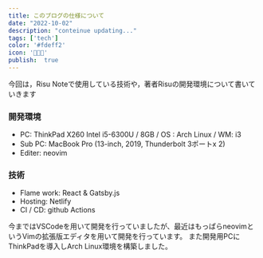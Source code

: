 ```yaml
---
title: このブログの仕様について
date: "2022-10-02"
description: "conteinue updating..."
tags: ['tech']
color: '#fdeff2'
icon: '🧑🏻‍💻'
publish:  true
---
```


今回は，Risu Noteで使用している技術や，著者Risuの開発環境について書いていきます

### 開発環境
- PC: ThinkPad X260 Intel i5-6300U / 8GB / OS : Arch Linux  /  WM: i3
- Sub PC: MacBook Pro (13-inch, 2019, Thunderbolt 3ポートx 2)
- Editer: neovim

### 技術
- Flame work: React & Gatsby.js
- Hosting: Netlify
- CI / CD: github Actions

今まではVSCodeを用いて開発を行っていましたが、最近はもっぱらneovimというVimの拡張版エディタを用いて開発を行っています。
また開発用PCにThinkPadを導入しArch Linux環境を構築しました。
